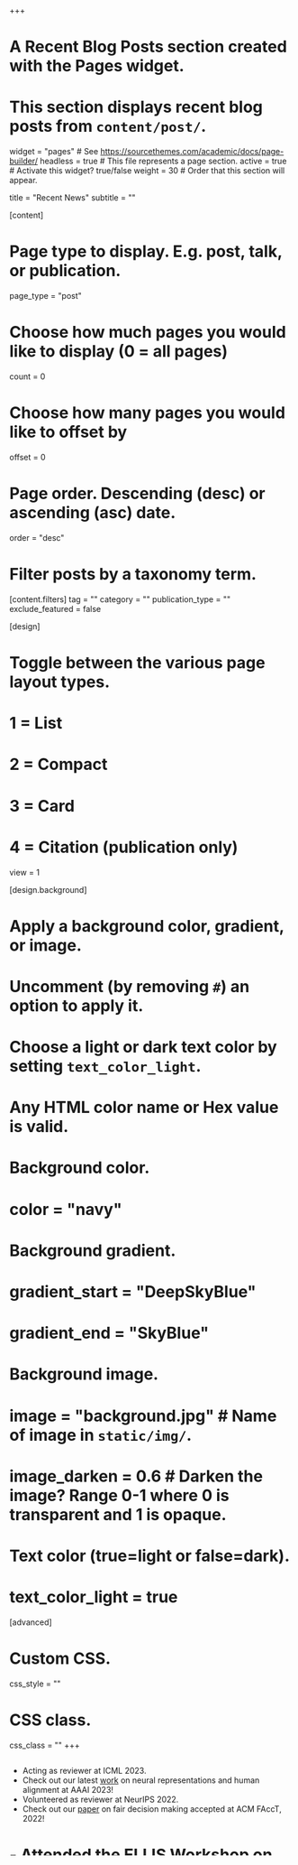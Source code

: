 +++
# A Recent Blog Posts section created with the Pages widget.
# This section displays recent blog posts from `content/post/`.

widget = "pages"  # See https://sourcethemes.com/academic/docs/page-builder/
headless = true  # This file represents a page section.
active = true  # Activate this widget? true/false
weight = 30  # Order that this section will appear.

title = "Recent News"
subtitle = ""

[content]
  # Page type to display. E.g. post, talk, or publication.
  page_type = "post"

  # Choose how much pages you would like to display (0 = all pages)
  count = 0

  # Choose how many pages you would like to offset by
  offset = 0

  # Page order. Descending (desc) or ascending (asc) date.
  order = "desc"

  # Filter posts by a taxonomy term.
  [content.filters]
    tag = ""
    category = ""
    publication_type = ""
    exclude_featured = false

[design]
  # Toggle between the various page layout types.
  #   1 = List
  #   2 = Compact
  #   3 = Card
  #   4 = Citation (publication only)
  view = 1

[design.background]
  # Apply a background color, gradient, or image.
  #   Uncomment (by removing `#`) an option to apply it.
  #   Choose a light or dark text color by setting `text_color_light`.
  #   Any HTML color name or Hex value is valid.

  # Background color.
  # color = "navy"

  # Background gradient.
  # gradient_start = "DeepSkyBlue"
  # gradient_end = "SkyBlue"

  # Background image.
  # image = "background.jpg"  # Name of image in `static/img/`.
  # image_darken = 0.6  # Darken the image? Range 0-1 where 0 is transparent and 1 is opaque.

  # Text color (true=light or false=dark).
  # text_color_light = true

[advanced]
 # Custom CSS.
 css_style = ""

 # CSS class.
 css_class = ""
+++
<div style="overflow: auto; height:130pt; width:100%;">

- Acting as reviewer at ICML 2023.
- Check out our latest [work](https://arxiv.org/abs/2111.14726) on neural representations and human alignment at AAAI 2023!
- Volunteered as reviewer at NeurIPS 2022.
- Check out our [paper](https://arxiv.org/abs/2205.04790) on fair decision making accepted at ACM FAccT, 2022!

# - Attended the [ELLIS Workshop on Causethical ML](https://sites.google.com/view/ellis-causethical-ml-workshop/) (*July 2021*)

# - Attended the [ELLIS Workshop on Foundations of Algorithmic Fairness](https://sites.google.com/view/faf-workshop/about) (*March 2021*).

# - Attended the [Max Planck Intersectional Symposium on Computing and Society](https://www.cis.mpg.de/events/) (*January 2021*).

</div>
